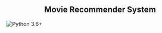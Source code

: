 <h2><center>Movie Recommender System</center></h2>

![Python 3.6+](https://img.shields.io/badge/Python-3.6%2B-brightgreen.svg)
